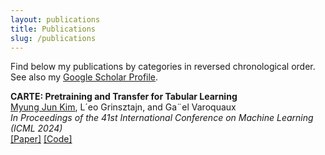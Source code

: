 ```yaml
---
layout: publications
title: Publications
slug: /publications
---
```


<p>
Find below my publications by categories in reversed chronological order. See also my
<a href="https://scholar.google.com/citations?hl=en&user=xmFLvXAAAAAJ">Google Scholar Profile</a>.
</p>


<b> CARTE: Pretraining and Transfer for Tabular Learning </b><br />
<u>Myung Jun Kim</u>, L´eo Grinsztajn, and Ga¨el Varoquaux<br />
<em>In Proceedings of the 41st International Conference on Machine Learning (ICML 2024)</em><br />
<a href="https://scholar.google.com/citations?hl=en&user=xmFLvXAAAAAJ">[Paper]</a> 
<a href="https://scholar.google.com/citations?hl=en&user=xmFLvXAAAAAJ">[Code]</a> 

<br />
<br />
